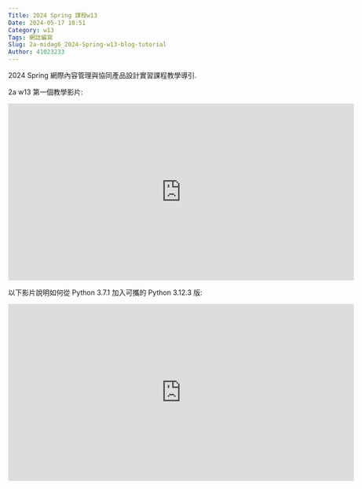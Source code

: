 ```yaml
---
Title: 2024 Spring 課程w13
Date: 2024-05-17 18:51
Category: w13
Tags: 網誌編寫
Slug: 2a-midag6_2024-Spring-w13-blog-tutorial
Author: 41023233
---
```


2024 Spring 網際內容管理與協同產品設計實習課程教學導引.

<!-- PELICAN_END_SUMMARY -->

<p><span>2a w13 第一個教學影片:</span></p>
<p><iframe width="704" height="360" allow="accelerometer; autoplay; clipboard-write; encrypted-media; gyroscope; picture-in-picture; web-share" allowfullscreen="allowfullscreen" frameborder="0" referrerpolicy="strict-origin-when-cross-origin" src="https://www.youtube.com/embed/Cy3j6n0a9wQ" title="cd2024 w13 2a 說明各程式模組之所以作為可攜以及最後一個月的自我評分項目"></iframe></p>
<p><span></span></p>
<p><span>以下影片說明如何從 Python 3.7.1 加入可攜的 Python 3.12.3 版:</span></p>
<p><iframe width="704" height="360" allow="accelerometer; autoplay; clipboard-write; encrypted-media; gyroscope; picture-in-picture; web-share" allowfullscreen="allowfullscreen" frameborder="0" referrerpolicy="strict-origin-when-cross-origin" src="https://www.youtube.com/embed/E-BmUqSA_YU" title="wcm2024 5j 從 python371 升級到 3 12 3"></iframe></p>